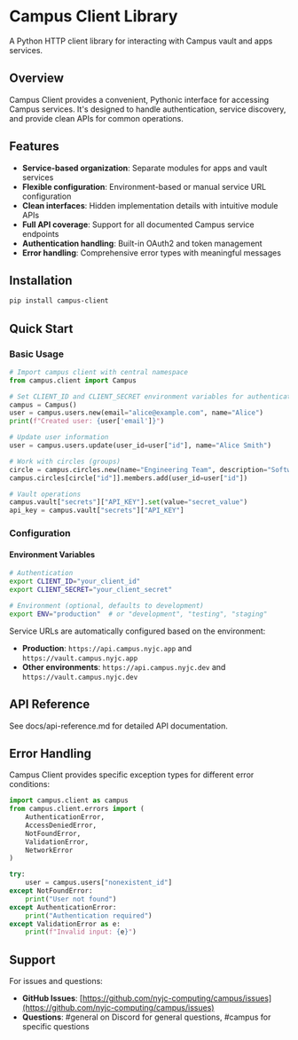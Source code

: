 # Campus Client Library

A Python HTTP client library for interacting with Campus vault and apps services.

## Overview

Campus Client provides a convenient, Pythonic interface for accessing Campus services. It's designed to handle authentication, service discovery, and provide clean APIs for common operations.

## Features

- **Service-based organization**: Separate modules for apps and vault services
- **Flexible configuration**: Environment-based or manual service URL configuration
- **Clean interfaces**: Hidden implementation details with intuitive module APIs
- **Full API coverage**: Support for all documented Campus service endpoints
- **Authentication handling**: Built-in OAuth2 and token management
- **Error handling**: Comprehensive error types with meaningful messages

## Installation

```bash
pip install campus-client
```

## Quick Start

### Basic Usage

```python
# Import campus client with central namespace
from campus.client import Campus

# Set CLIENT_ID and CLIENT_SECRET environment variables for authentication
campus = Campus()
user = campus.users.new(email="alice@example.com", name="Alice")
print(f"Created user: {user['email']}")

# Update user information
user = campus.users.update(user_id=user["id"], name="Alice Smith")

# Work with circles (groups)
circle = campus.circles.new(name="Engineering Team", description="Software engineering team")
campus.circles[circle["id"]].members.add(user_id=user["id"])

# Vault operations
campus.vault["secrets"]["API_KEY"].set(value="secret_value")
api_key = campus.vault["secrets"]["API_KEY"]
```

### Configuration

#### Environment Variables

```bash
# Authentication
export CLIENT_ID="your_client_id"
export CLIENT_SECRET="your_client_secret"

# Environment (optional, defaults to development)
export ENV="production"  # or "development", "testing", "staging"
```

Service URLs are automatically configured based on the environment:
- **Production**: `https://api.campus.nyjc.app` and `https://vault.campus.nyjc.app`
- **Other environments**: `https://api.campus.nyjc.dev` and `https://vault.campus.nyjc.dev`

## API Reference

See docs/api-reference.md for detailed API documentation.

## Error Handling

Campus Client provides specific exception types for different error conditions:

```python
import campus.client as campus
from campus.client.errors import (
    AuthenticationError,
    AccessDeniedError,
    NotFoundError,
    ValidationError,
    NetworkError
)

try:
    user = campus.users["nonexistent_id"]
except NotFoundError:
    print("User not found")
except AuthenticationError:
    print("Authentication required")
except ValidationError as e:
    print(f"Invalid input: {e}")
```

## Support

For issues and questions:

- **GitHub Issues**: [https://github.com/nyjc-computing/campus/issues](https://github.com/nyjc-computing/campus/issues)
- **Questions**: #general on Discord for general questions, #campus for specific questions
